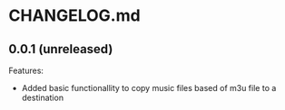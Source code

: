 # CHANGELOG.md

## 0.0.1 (unreleased)

Features:

- Added basic functionallity to copy music files based of m3u file to a destination
